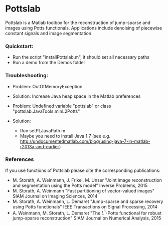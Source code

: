 # Pottslab 

Pottslab is a Matlab toolbox for the reconstruction of 
jump-sparse and images using Potts functionals.
Applications include denoising of piecewise constant signals and 
image segmentation.


### Quickstart:
   - Run the script "installPottslab.m", it should set all necessary paths
   - Run a demo from the Demos folder

### Troubleshooting:
   * Problem: OutOfMemoryException
   * Solution: Increase Java heap space in the Matlab preferences

   * Problem: Undefined variable "pottslab" or class "pottslab.JavaTools.minL2Potts"
   * Solution: 
        - Run setPLJavaPath.m
        - Maybe you need to install Java 1.7 (see e.g. http://undocumentedmatlab.com/blog/using-java-7-in-matlab-r2013a-and-earlier)

### References
If you use functions of Pottslab please cite the corresponding 
publications:
- M. Storath, A. Weinmann, J. Frikel, M. Unser
    "Joint image reconstruction and segmentation using the Potts model"
    Inverse Problems, 2015
- M. Storath, A. Weinmann
    "Fast partitioning of vector-valued images"
    SIAM Journal on Imaging Sciences, 2014
- M. Storath, A. Weinmann, L. Demaret
    "Jump-sparse and sparse recovery using Potts functionals"
    IEEE Transactions on Signal Processing, 2014
- A. Weinmann, M. Storath, L. Demaret
    "The $L^1$-Potts functional for robust jump-sparse reconstruction"
    SIAM Journal on Numerical Analysis, 2015

  
